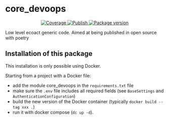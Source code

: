 # core_devoops

<p align="center">
<a href="https://github.com/FR-PAR-ECOACT/core_devoops/blob/main/badges/coverage.svg" target="_blank">
    <img src="https://github.com/FR-PAR-ECOACT/core_devoops/blob/main/badges/coverage.svg" alt="Coverage">
</a>
<a href="https://github.com/FR-PAR-ECOACT/core_devoops/blob/main/badges/pylint.svg" target="_blank">
    <img src="https://github.com/FR-PAR-ECOACT/core_devoops/blob/main/badges/pylint.svg" alt="Publish">
</a>
<a href="https://github.com/FR-PAR-ECOACT/core_devoops/actions/workflows/code-quality.yml/badge.svg" target="_blank">
    <img src="https://github.com/FR-PAR-ECOACT/core_devoops/actions/workflows/code-quality.yml/badge.svg" alt="Package version">
</a>
</p>

Low level ecoact generic code. Aimed at being published in open source with poetry

## Installation of this package

This installation is only possible using Docker.

Starting from a project with a Docker file:
* add the module core_devoops in the `requirements.txt` file
* make sure the `.env` file includes all required fields (see `BaseSettings` and `AuthenticationConfiguration`)
* build the new version of the Docker container (typically `docker build --tag xxx .`)
* run it with docker compose (`dc up -d`).
